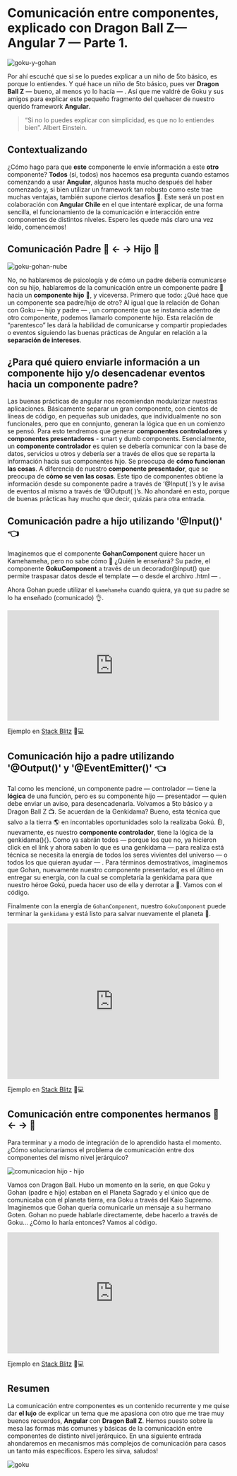 # Comunicación entre componentes, explicado con Dragon Ball Z— Angular 7 — Parte 1.
  
![goku-y-gohan](https://miro.medium.com/max/3840/1*mVzKRZkN3Sv2tXfYNknmEw.jpeg)

Por ahí escuché que si se lo puedes explicar a un niño de 5to básico, es porque lo entiendes. Y qué hace un niño de 5to básico, pues ver **Dragon Ball Z** — bueno, al menos yo lo hacía — . Así que me valdré de Goku y sus amigos para explicar este pequeño fragmento del quehacer de nuestro querido framework **Angular**.

> “Si no lo puedes explicar con simplicidad, es que no lo entiendes bien”. Albert Einstein.

## Contextualizando
¿Cómo hago para que **este** componente le envíe información a este **otro** componente? **Todos** (sí, todos) nos hacemos esa pregunta cuando estamos comenzando a usar **Angular**, algunos hasta mucho después del haber comenzado y, si bien utilizar un framework tan robusto como este trae muchas ventajas, también supone ciertos desafíos 💪. Este será un post en colaboración con **Angular Chile** en el que intentaré explicar, de una forma sencilla, el funcionamiento de la comunicación e interacción entre componentes de distintos niveles. Espero les quede más claro una vez leído, comencemos!

## Comunicación Padre 👨 ← → Hijo 👦
![goku-gohan-nube](https://miro.medium.com/max/1000/1*KnatQV0IaboioH2EZjj2Rg.jpeg)


No, no hablaremos de psicología y de cómo un padre debería comunicarse con su hijo, hablaremos de la comunicación entre un componente padre 👨hacia un **componente hijo** 👦, y viceversa. Primero que todo: ¿Qué hace que un componente sea padre/hijo de otro?
Al igual que la relación de Gohan con Goku — hijo y padre — , un componente que se instancia adentro de otro componente, podemos llamarlo componente hijo. Esta relación de “parentesco” les dará la habilidad de comunicarse y compartir propiedades o eventos siguiendo las buenas prácticas de Angular en relación a la **separación de intereses**.

## ¿Para qué quiero enviarle información a un componente hijo y/o desencadenar eventos hacia un componente padre?
Las buenas prácticas de angular nos recomiendan modularizar nuestras aplicaciones. Básicamente separar un gran componente, con cientos de líneas de código, en pequeñas sub unidades, que individualmente no son funcionales, pero que en connjunto, generan la lógica que en un comienzo se pensó. Para esto tendremos que generar **componentes controladores** y **componentes presentadores** - smart y dumb components. Esencialmente, un **componente controlador** es quien se debería comunicar con la
base de datos, servicios u otros y debería ser a través de ellos que se reparta la información hacia sus componentes hijo. Se preocupa de **cómo funcionan las cosas**. A diferencia de nuestro **componente presentador**, que se preocupa de **cómo se ven las cosas**. Este tipo de componentes obtiene la información desde su componente padre a través de ‘@Input( )’s y le avisa de eventos al mismo a través de ‘@Output( )’s. No ahondaré en esto, porque de buenas prácticas hay mucho que decir, quizás para otra entrada.

## Comunicación padre a hijo utilizando '@Input()' 👈
Imaginemos que el componente **GohanComponent** quiere hacer un Kamehameha, pero no sabe cómo 🤔 ¿Quién le enseñará? Su padre, el componente **GokuComponent** a través de un decorador@Input() que permite traspasar datos desde el template — o desde el archivo .html — .

<script src="https://gist.github.com/sebaLinares/40f424d2c649a0a2277173cbbe139d9c.js"></script>

<script src="https://gist.github.com/sebaLinares/e3f2253524111c5d681b99d33980b8b0.js"></script>

Ahora Gohan puede utilizar el `kamehameha` cuando quiera, ya que su padre se lo ha enseñado (comunicado) 👌.

<iframe src="https://giphy.com/embed/NPGWVCyKOwMzNBZnW0" width="480" height="250" frameBorder="0" class="giphy-embed" allowFullScreen></iframe>

Ejemplo en [Stack Blitz](https://stackblitz.com/edit/goku-gohan) 👨💻
  
  
## Comunicación hijo a padre utilizando '@Output()' y '@EventEmitter()' 👈
Tal como les mencioné, un componente padre — controlador — tiene la **lógica** de una función, pero es su componente hijo — presentador — quien debe enviar un aviso, para desencadenarla. Volvamos a 5to básico y a Dragon Ball Z 📺.
Se acuerdan de la Genkidama? Bueno, esta técnica que salvo a la tierra 🌎 en incontables oportunidades solo la realizaba Gokú. Él, nuevamente, es nuestro **componente controlador**, tiene la lógica de la genkidama(){}. Como ya sabrán todos — porque los que no, ya hicieron click en el link y ahora saben lo que es una genkidama — para realiza está técnica se necesita la energía de todos los seres vivientes del universo — o todos los que quieran ayudar — . Para términos demostrativos, imaginemos que Gohan, nuevamente nuestro componente presentador, es el último en entregar su energía, con la cual se completaría la genkidama para que nuestro héroe Gokú, pueda hacer uso de ella y derrotar a <ingrese su villano favorito> 👹. Vamos con el código.

<script src="https://gist.github.com/sebaLinares/f0990554bae744ed193c93c4c6a9fcca.js"></script>

<script src="https://gist.github.com/sebaLinares/88a258d0f7b15039ca53f5f8ee685e1a.js"></script>

Finalmente con la energía de `GohanComponent`, nuestro `GokuComponent` puede terminar la `genkidama` y está listo para salvar nuevamente el planeta 👏.

<iframe src="https://giphy.com/embed/1zl0R62f0kqUJOqICe" width="480" height="352" frameBorder="0" class="giphy-embed" allowFullScreen></iframe>

Ejemplo en [Stack Blitz](https://stackblitz.com/edit/gohan-goku) 👨💻

## Comunicación entre componentes hermanos 👦 ← → 👦  
  
Para terminar y a modo de integración de lo aprendido hasta el momento. ¿Cómo solucionaríamos el problema de comunicación entre dos componentes del mismo nivel jerárquico?

![comunicacion hijo - hijo](https://miro.medium.com/max/1224/1*PglXhaTxXwuZWbiGcTYOLA.jpeg)

Vamos con Dragon Ball. Hubo un momento en la serie, en que Goku y Gohan (padre e hijo) estaban en el Planeta Sagrado y el único que de comunicaba con el planeta tierra, era Goku a través del Kaio Supremo. Imaginemos que Gohan quería comunicarle un mensaje a su hermano Goten. Gohan no puede hablarle directamente, debe hacerlo a través de Goku… ¿Cómo lo haría entonces? Vamos al código.

<script src="https://gist.github.com/sebaLinares/c4661c162cb7029fae5af8194f3aa944.js"></script>

<script src="https://gist.github.com/sebaLinares/293e8ba95042066ea03391787a4e5e43.js"></script>

<script src="https://gist.github.com/sebaLinares/fd53bb8ef822a2d8ce79e8c6387dcd09.js"></script>

<iframe src="https://giphy.com/embed/dJMK0wsFfIwngBDsDp" width="480" height="274" frameBorder="0" class="giphy-embed" allowFullScreen></iframe>

Ejemplo en [Stack Blitz](https://stackblitz.com/edit/angular-3xugow) 👨💻

## Resumen
La comunicación entre componentes es un contenido recurrente y me quise dar **el lujo** de explicar un tema que me apasiona con otro que me trae muy buenos recuerdos, **Angular** con **Dragon Ball Z**.
Hemos puesto sobre la mesa las formas más comunes y básicas de la comunicación entre componentes de distinto nivel jerárquico. En una siguiente entrada ahondaremos en mecanismos más complejos de comunicación para casos un tanto más específicos. Espero les sirva, saludos!

![goku](https://miro.medium.com/max/800/1*866pGDLtHjF-mZFjdr2AwA.jpeg)
